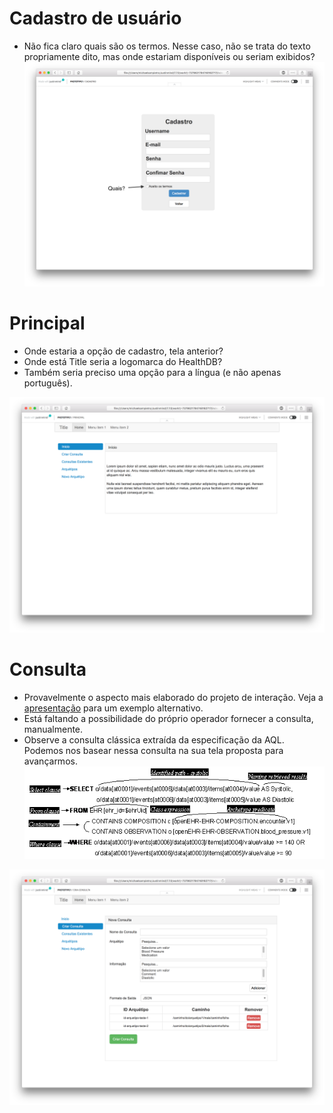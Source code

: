 # Cadastro de usuário

- Não fica claro quais são os termos. Nesse caso, não se trata do texto propriamente dito, mas onde estariam disponíveis ou seriam exibidos?
![](2-cadastro.png)

# Principal

- Onde estaria a opção de cadastro, tela anterior?
- Onde está Title seria a logomarca do HealthDB?
- Também seria preciso uma opção para a língua (e não apenas português).

![](3-principal.png)

# Consulta
- Provavelmente o aspecto mais elaborado do projeto de interação. Veja a [apresentação](https://www.slideshare.net/borutf/querying-ehr-data-with-archetype-query-language) para um exemplo alternativo.
- Está faltando a possibilidade do próprio operador fornecer a consulta, manualmente. 
- Observe a consulta clássica extraída da especificação da AQL. Podemos nos basear nessa consulta na sua tela proposta para avançarmos. ![](aql.png)

![](4-cria-consulta.png)
